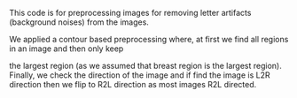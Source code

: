 

This code is for preprocessing images for removing letter artifacts (background noises) from the images.

We applied a contour based preprocessing where, at first we find all regions in an image and then only keep

the largest region (as we assumed that breast region is the largest region). Finally, we check the direction
of the image and if find the image is L2R direction then we flip to R2L direction as most images R2L directed. 
